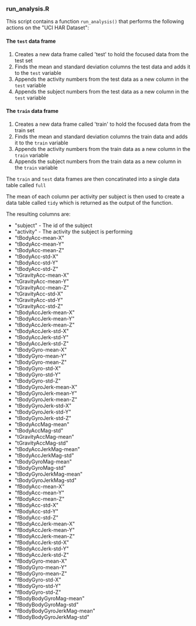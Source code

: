 ### run_analysis.R

This script contains a function `run_analysis()` that performs the following actions on the "UCI HAR Dataset":

#### The `test` data frame
1.  Creates a new data frame called 'test' to hold the focused data from the test set
2.  Finds the mean and standard deviation columns the test data and adds it to the `test` variable
3.  Appends the activity numbers from the test data as a new column in the `test` variable
4.  Appends the subject numbers from the test data as a new column in the `test` variable

#### The `train` data frame
1.  Creates a new data frame called 'train' to hold the focused data from the train set
2.  Finds the mean and standard deviation columns the train data and adds it to the `train` variable
3.  Appends the activity numbers from the train data as a new column in the `train` variable
4.  Appends the subject numbers from the train data as a new column in the `train` variable

The `train` and `test` data frames are then concatinated into a single data table called `full`

The mean of each column per activity per subject is then used to create a data table called `tidy` which is returned as the output of the function.

The resulting columns are:

* "subject"           - The id of the subject
* "activity"          - The activity the subject is performing
* "tBodyAcc-mean-X"   
* "tBodyAcc-mean-Y"          
* "tBodyAcc-mean-Z"
* "tBodyAcc-std-X"
* "tBodyAcc-std-Y"
* "tBodyAcc-std-Z"           
* "tGravityAcc-mean-X"
* "tGravityAcc-mean-Y"
* "tGravityAcc-mean-Z"
* "tGravityAcc-std-X"        
* "tGravityAcc-std-Y"
* "tGravityAcc-std-Z"
* "tBodyAccJerk-mean-X"
* "tBodyAccJerk-mean-Y"      
* "tBodyAccJerk-mean-Z"
* "tBodyAccJerk-std-X"
* "tBodyAccJerk-std-Y"
* "tBodyAccJerk-std-Z"       
* "tBodyGyro-mean-X"
* "tBodyGyro-mean-Y"
* "tBodyGyro-mean-Z"
* "tBodyGyro-std-X"          
* "tBodyGyro-std-Y"
* "tBodyGyro-std-Z"
* "tBodyGyroJerk-mean-X"
* "tBodyGyroJerk-mean-Y"     
* "tBodyGyroJerk-mean-Z"
* "tBodyGyroJerk-std-X"
* "tBodyGyroJerk-std-Y"
* "tBodyGyroJerk-std-Z"      
* "tBodyAccMag-mean"
* "tBodyAccMag-std"
* "tGravityAccMag-mean"
* "tGravityAccMag-std"       
* "tBodyAccJerkMag-mean"
* "tBodyAccJerkMag-std"
* "tBodyGyroMag-mean"
* "tBodyGyroMag-std"         
* "tBodyGyroJerkMag-mean"
* "tBodyGyroJerkMag-std"
* "fBodyAcc-mean-X"
* "fBodyAcc-mean-Y"          
* "fBodyAcc-mean-Z"
* "fBodyAcc-std-X"
* "fBodyAcc-std-Y"
* "fBodyAcc-std-Z"           
* "fBodyAccJerk-mean-X"
* "fBodyAccJerk-mean-Y"
* "fBodyAccJerk-mean-Z"
* "fBodyAccJerk-std-X"       
* "fBodyAccJerk-std-Y"
* "fBodyAccJerk-std-Z"
* "fBodyGyro-mean-X"
* "fBodyGyro-mean-Y"         
* "fBodyGyro-mean-Z"
* "fBodyGyro-std-X"
* "fBodyGyro-std-Y"
* "fBodyGyro-std-Z"          
* "fBodyBodyGyroMag-mean"
* "fBodyBodyGyroMag-std"
* "fBodyBodyGyroJerkMag-mean"
* "fBodyBodyGyroJerkMag-std" 
